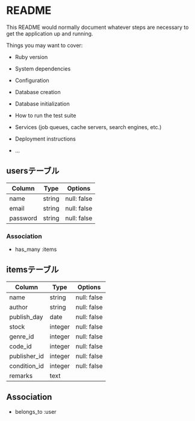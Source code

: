 # README

This README would normally document whatever steps are necessary to get the
application up and running.

Things you may want to cover:

* Ruby version

* System dependencies

* Configuration

* Database creation

* Database initialization

* How to run the test suite

* Services (job queues, cache servers, search engines, etc.)

* Deployment instructions

* ...

## usersテーブル

| Column   | Type   | Options     |
| -------- | ------ | ----------- |
| name     | string | null: false |
| email    | string | null: false |
| password | string | null: false |

### Association

- has_many :items

## itemsテーブル

| Column        | Type    | Options     |
| ------------- | ------- | ----------- |
| name          | string  | null: false |
| author        | string  | null: false |
| publish_day   | date    | null: false |
| stock         | integer | null: false |
| genre_id      | integer | null: false |
| code_id       | integer | null: false |
| publisher_id  | integer | null: false |
| condition_id  | integer | null: false |
| remarks       | text    |             |

## Association

- belongs_to :user
